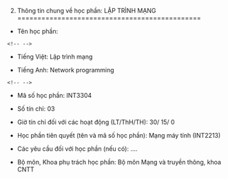 2. Thông tin chung về học phần: LẬP TRÌNH MẠNG
==============================================

-   Tên học phần:

```{=html}
<!-- -->
```
-   Tiếng Việt: Lập trình mạng

-   Tiếng Anh: Network programming

```{=html}
<!-- -->
```
-   Mã số học phần: INT3304

-   Số tín chỉ: 03

-   Giờ tín chỉ đối với các hoạt động (LT/ThH/TH): 30/ 15/ 0

-   Học phần tiên quyết (tên và mã số học phần): Mạng máy tính (INT2213)

-   Các yêu cầu đối với học phần (nếu có): \....

-   Bộ môn, Khoa phụ trách học phần: Bộ môn Mạng và truyền thông, khoa
    CNTT

